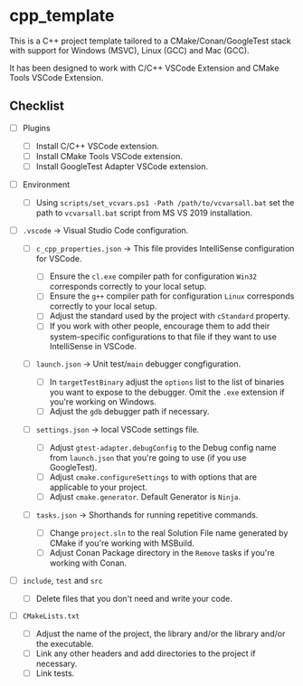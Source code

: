 # cpp_template

This is a C++ project template tailored to a CMake/Conan/GoogleTest stack with support for Windows (MSVC), Linux (GCC) and Mac (GCC).

It has been designed to work with C/C++ VSCode Extension and CMake Tools VSCode Extension.

## Checklist

- [ ] Plugins

  - [ ] Install C/C++ VSCode extension.
  - [ ] Install CMake Tools VSCode extension.
  - [ ] Install GoogleTest Adapter VSCode extension.

- [ ] Environment

  - [ ] Using `scripts/set_vcvars.ps1 -Path /path/to/vcvarsall.bat` set the path to `vcvarsall.bat` script from MS VS 2019 installation.

- [ ] `.vscode` -> Visual Studio Code configuration.

  - [ ] `c_cpp_properties.json` -> This file provides IntelliSense configuration for VSCode.

    - [ ] Ensure the `cl.exe` compiler path for configuration `Win32` corresponds correctly to your local setup.
    - [ ] Ensure the `g++` compiler path for configuration `Linux` corresponds correctly to your local setup.
    - [ ] Adjust the standard used by the project with `cStandard` property.
    - [ ] If you work with other people, encourage them to add their system-specific configurations to that file if they want to use IntelliSense in VSCode.

  - [ ] `launch.json` -> Unit test/`main` debugger congfiguration.

    - [ ] In `targetTestBinary` adjust the `options` list to the list of binaries you want to expose to the debugger. Omit the `.exe` extension if you're working on Windows.
    - [ ] Adjust the `gdb` debugger path if necessary.

  - [ ] `settings.json` -> local VSCode settings file.

    - [ ] Adjust `gtest-adapter.debugConfig` to the Debug config name from `launch.json` that you're going to use (if you use GoogleTest).
    - [ ] Adjust `cmake.configureSettings` to with options that are applicable to your project.
    - [ ] Adjust `cmake.generator`. Default Generator is `Ninja`.

  - [ ] `tasks.json` -> Shorthands for running repetitive commands.

    - [ ] Change `project.sln` to the real Solution File name generated by CMake if you're working with MSBuild.
    - [ ] Adjust Conan Package directory in the `Remove` tasks if you're working with Conan.

- [ ] `include`, `test` and `src`

  - [ ] Delete files that you don't need and write your code.

- [ ] `CMakeLists.txt`

  - [ ] Adjust the name of the project, the library and/or the library and/or the executable.
  - [ ] Link any other headers and add directories to the project if necessary.
  - [ ] Link tests.
